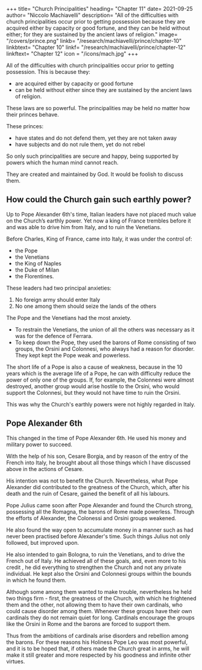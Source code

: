 +++
title= "Church Principalities"
heading= "Chapter 11"
date= 2021-09-25
author= "Niccolo Machiavelli"
description= "All of the difficulties with church principalities occur prior to getting possession because they are acquired either by capacity or good fortune, and they can be held without either; for they are sustained by the ancient laws of religion."
image= "/covers/prince.png"
linkb= "/research/machiavelli/prince/chapter-10"
linkbtext= "Chapter 10"
linkf= "/research/machiavelli/prince/chapter-12"
linkftext= "Chapter 12"
icon = "/icons/mach.jpg"
+++


All of the difficulties with church principalities occur prior to getting possession. This is because they:
- are acquired either by capacity or good fortune
- can be held without either since they are sustained by the ancient laws of religion. 

These laws are so powerful. The principalities may be held no matter how their princes behave. 

These princes:
- have states and do not defend them, yet they are not taken away
- have subjects and do not rule them, yet do not rebel

So only such principalities are secure and happy, being supported by powers which the human mind cannot reach. 

They are created and maintained by God. It would be foolish to discuss them.

## How could the Church gain such earthly power?

Up to Pope Alexander 6th's time, Italian leaders have not placed much value on the Church’s earthly power. Yet now a king of France trembles before it and was able to drive him from Italy, and to ruin the Venetians.

Before Charles, King of France, came into Italy, it was under the  control of:
- the Pope
- the Venetians
- the King of Naples
- the Duke of Milan
- the Florentines.

These leaders had two principal anxieties:

1. No foreign army should enter Italy
2. No one among them should seize the lands of the others

The Pope and the Venetians had the most anxiety.

- To restrain the Venetians, the union of all the others was necessary as it was for the defence of Ferrara. 
- To keep down the Pope, they used the barons of Rome consisting of two groups, the Orsini and Colonnesi, who always had a reason for disorder. They kept <!-- , and, standing with weapons in their hands under the eyes of the Pope, --> kept the Pope weak and powerless.

<!-- Although there might sometimes be a courageous Pope, yet neither fortune nor wisdom could rid him of these problems. In addition,  -->

The short life of a Pope is also a cause of weakness, because in the 10 years which is the average life of a Pope, he can with difficulty reduce the power of only one of the groups. If, for example, the Colonnesi were almost destroyed, another group would arise hostile to the Orsini, who would support the Colonnesi, but they would not have time to ruin the Orsini. 

This was why the Church's earthly powers were not highly regarded in Italy.


## Pope Alexander 6th

This changed in the time of Pope Alexander 6th. He used his money and military power to succeed. 

With the help of his son, Cesare Borgia, and by reason of the entry of the French into Italy, he brought about all those things which I have discussed above in the actions of Cesare. 

His intention was not to benefit the Church. Nevertheless, what Pope Alexander did contributed to the greatness of the Church, which, after his death and the ruin of Cesare, gained the benefit of all his labours.

Pope Julius came soon after Pope Alexander and found the Church strong, possessing all the Romagna, the barons of Rome made powerless. Through the efforts of Alexander, the Colonessi and Orsini groups weakened. 

He also found the way open to accumulate money in a manner such as had never been practised before Alexander's time. Such things Julius not only followed, but improved upon. 

He also intended to gain Bologna, to ruin the Venetians, and to drive the French out of Italy. He achieved all of these goals, and, even more to his credit , he did everything to strengthen the Church and not any private individual. He kept also the Orsini and Colonnesi groups within the bounds in which he found them. 

Although some among them wanted to make trouble, nevertheless he held two things firm - first, the greatness of the Church, with which he frightened them and the other, not allowing them to have their own cardinals, who could cause disorder among them. Whenever these groups have their own cardinals they do not remain quiet for long. Cardinals encourage the groups like the Orsini in Rome and the barons are forced to support them. 

Thus from the ambitions of cardinals arise disorders and rebellion among the barons. For these reasons his Holiness Pope Leo was most powerful, and it is to be hoped that, if others made the Church great in arms, he will make it still greater and more respected by his goodness and infinite other virtues.
